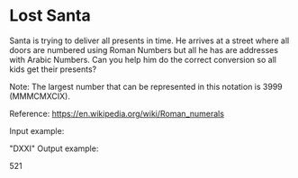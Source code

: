 # Lost Santa

Santa is trying to deliver all presents in time. He arrives at a street where all doors are numbered using Roman Numbers but all he has are addresses with Arabic Numbers. Can you help him do the correct conversion so all kids get their presents?

Note: The largest number that can be represented in this notation is 3999 (MMMCMXCIX).

Reference: https://en.wikipedia.org/wiki/Roman_numerals

Input example:

"DXXI"
Output example:

521
